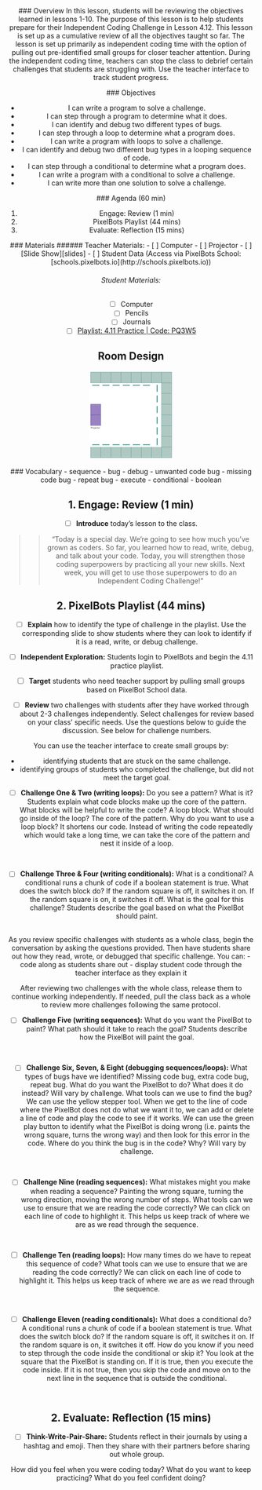 <header class='header' title='Review' subtitle='Lesson 4.11'/>

<notable>
<iconp src='/icons/activity.png'>### Overview</iconp>
In this lesson, students will be reviewing the objectives learned in lessons 1-10. The purpose of this lesson is to help students prepare for their Independent Coding Challenge in Lesson 4.12. This lesson is set up as a cumulative review of all the objectives taught so far. The lesson is set up primarily as independent coding time with the option of pulling out pre-identified small groups for closer teacher attention. During the independent coding time, teachers can stop the class to debrief certain challenges that students are struggling with. Use the teacher interface to track student progress.

<iconp src='/icons/objectives.png'>### Objectives</iconp>
- I can write a program to solve a challenge.
- I can step through a program to determine what it does.
- I can identify and debug two different types of bugs.
- I can step through a loop to determine what a program does.
- I can write a program with loops to solve a challenge.
- I can identify and debug two different bug types in a looping sequence of code.
- I can step through a conditional to determine what a program does.
- I can write a program with a conditional to solve a challenge.
- I can write more than one solution to solve a challenge.

<iconp src='/icons/agenda.png'>### Agenda (60 min)</iconp>
1. Engage: Review (1 min)
1. PixelBots Playlist (44 mins)
1. Evaluate: Reflection (15 mins)

<note>
<iconp src='/icons/materials.png'>### Materials</iconp>
###### Teacher Materials:
- [ ] Computer
- [ ] Projector
- [ ] [Slide Show][slides]
- [ ] Student Data (Access via PixelBots School: [schools.pixelbots.io](http://schools.pixelbots.io))

###### Student Materials:
- [ ] Computer
- [ ] Pencils
- [ ] Journals
- [ ] [Playlist: 4.11 Practice | Code: PQ3W5][playlist]

</note>

## Room Design
![room](/images/layout-online.png)

<note>
<iconp src='/icons/vocab.png'>### Vocabulary</iconp>
- sequence
- bug
- debug
- unwanted code bug
- missing code bug
- repeat bug
- execute
- conditional
- boolean
</note>

<pagebreak/>

## 1. Engage: Review (1 min)
- [ ] **Introduce** today’s lesson to the class.
>>“Today is a special day. We’re going to see how much you’ve grown as coders. So far, you learned how to read, write, debug, and talk about your code. Today, you will strengthen those coding superpowers by practicing all your new skills. Next week, you will get to use those superpowers to do an Independent Coding Challenge!”

## 2. PixelBots Playlist (44 mins)

- [ ] **Explain** how to identify the type of challenge in the playlist. Use the corresponding slide to show students where they can look to identify if it is a read, write, or debug challenge.

- [ ] **Independent Exploration:** Students login to PixelBots and begin the 4.11 practice playlist.

- [ ] **Target** students who need teacher support by pulling small groups based on PixelBot School data.

- [ ] **Review** two challenges with students after they have worked through about 2-3 challenges independently. Select challenges for review based on your class’ specific needs. Use the questions below to guide the discussion. See below for challenge numbers.  

<note type='tip'>You can use the teacher interface to create small groups by:
- identifying students that are stuck on the same challenge.
- identifying groups of students who completed the challenge, but did not meet the target goal.
</note>

- [ ] **Challenge One & Two (writing loops):**
<iconp type='question'>Do you see a pattern? What is it?</iconp>
<iconp type='answer'>Students explain what code blocks make up the core of the pattern.</iconp>
<iconp type='question'>What blocks will be helpful to write the code?</iconp>
<iconp type='answer'>A loop block.</iconp>
<iconp type='question'>What should go inside of the loop?</iconp>
<iconp type='answer'>The core of the pattern.</iconp>
<iconp type='question'>Why do you want to use a loop block?</iconp>
<iconp type='answer'>It shortens our code. Instead of writing the code repeatedly which would take a long time, we can take the core of the pattern and nest it inside of a loop.</iconp>
<br/>

- [ ] **Challenge Three & Four (writing conditionals):**
<iconp type='question'>What is a conditional?</iconp>
<iconp type='answer'>A conditional runs a chunk of code if a boolean statement is true.</iconp>
<iconp type='question'>What does the switch block do?</iconp>
<iconp type='answer'>If the random square is off, it switches it on. If the random square is on, it switches it off.</iconp>
<iconp type='question'>What is the goal for this challenge?</iconp>
<iconp type='answer'>Students describe the goal based on what the PixelBot should paint.</iconp>
<br/>

<note type='tip'>
As you review specific challenges with students as a whole class, begin the conversation by asking the questions provided. Then have students share out how they read, wrote, or debugged that specific challenge. You can:
- code along as students share out
- display student code through the teacher interface as they explain it

After reviewing two challenges with the whole class, release them to continue working independently. If needed, pull the class back as a whole to review more challenges following the same protocol.
</note>

- [ ] **Challenge Five (writing sequences):**
<iconp type='question'>What do you want the PixelBot to paint? What path should it take to reach the goal?</iconp>
<iconp type='answer'>Students describe how the PixelBot will paint the goal.</iconp>
<br/>

- [ ] **Challenge Six, Seven, & Eight (debugging sequences/loops):**
<iconp type='question'>What types of bugs have we identified?</iconp>
<iconp type='answer'>Missing code bug, extra code bug, repeat bug.</iconp>
<iconp type='question'>What do you want the PixelBot to do? What does it do instead?</iconp>
<iconp type='answer'>Will vary by challenge.</iconp>
<iconp type='question'>What tools can we use to find the bug?</iconp>
<iconp type='answer'>We can use the yellow stepper tool. When we get to the line of code where the PixelBot does not do what we want it to, we can add or delete a line of code and play the code to see if it works.</iconp>
<iconp type='answer'>We can use the green play button to identify what the PixelBot is doing wrong (i.e. paints the wrong square, turns the wrong way) and then look for this error in the code.</iconp>
<iconp type='question'>Where do you think the bug is in the code? Why?</iconp>
<iconp type='answer'>Will vary by challenge.</iconp>
<br/>

- [ ] **Challenge Nine (reading sequences):**
<iconp type='question'>What mistakes might you make when reading a sequence?</iconp>
<iconp type='answer'>Painting the wrong square, turning the wrong direction, moving the wrong number of steps.</iconp>
<iconp type='question'>What tools can we use to ensure that we are reading the code correctly?</iconp>
<iconp type='answer'>We can click on each line of code to highlight it. This helps us keep track of where we are as we read through the sequence.</iconp>
<br/>

- [ ] **Challenge Ten (reading loops):**
<iconp type='question'>How many times do we have to repeat this sequence of code?</iconp>
<iconp type='question'>What tools can we use to ensure that we are reading the code correctly?</iconp>
<iconp type='answer'>We can click on each line of code to highlight it. This helps us keep track of where we are as we read through the sequence.</iconp>
<br/>

- [ ] **Challenge Eleven (reading conditionals):**
<iconp type='question'>What does a conditional do?</iconp>
<iconp type='answer'>A conditional runs a chunk of code if a boolean statement is true.</iconp>
<iconp type='question'>What does the switch block do?</iconp>
<iconp type='answer'>If the random square is off, it switches it on. If the random square is on, it switches it off.</iconp>
<iconp type='question'>How do you know if you need to step through the code inside the conditional or skip it?</iconp>
<iconp type='answer'>You look at the square that the PixelBot is standing on. If it is true, then you execute the code inside. If it is not true, then you skip the code and move on to the next line in the sequence that is outside the conditional.</iconp>
<br/>

## 2. Evaluate: Reflection (15 mins)

- [ ] **Think-Write-Pair-Share:** Students reflect in their journals by using a hashtag and emoji. Then they share with their partners before sharing out whole group.

<iconp type='question'>How did you feel when you were coding today?</iconp>
<iconp type='question'>What do you want to keep practicing?</iconp>
<iconp type='question'>What do you feel confident doing?</iconp>

</notable>

[slides]: https://docs.google.com/presentation/d/1L6_ZpEN5QMbposzE9BleEuneGSqEsoV3vVFwfIXsMbY/edit?usp=sharing
[playlist]: http://www.pixelbots.io/PQ3W5
